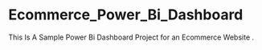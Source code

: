 # Ecommerce_Power_Bi_Dashboard
This Is A Sample Power Bi Dashboard Project for an Ecommerce Website .
